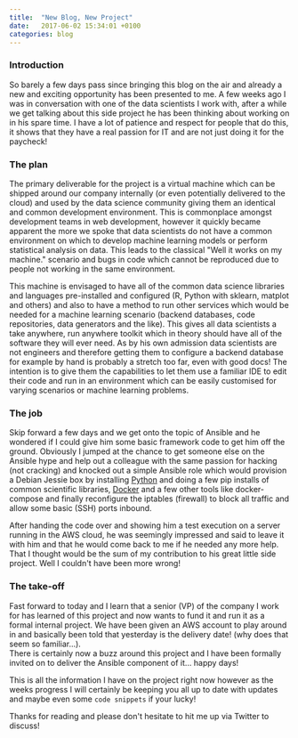 ```yaml
---
title:  "New Blog, New Project"
date:   2017-06-02 15:34:01 +0100
categories: blog
---
```


### Introduction
So barely a few days pass since bringing this blog on the air and already a new
and exciting opportunity has been presented to me.  A few weeks ago I was in
conversation with one of the data scientists I work with, after a while we get
talking about this side project he has been thinking about working on in his spare
time.  I have a lot of patience and respect for people that do this, it shows that
they have a real passion for IT and are not just doing it for the paycheck!

### The plan
The primary deliverable for the project is a virtual machine which can be shipped
around our company internally (or even potentially delivered to the cloud) and
used by the data science community giving them an identical and common development
environment.  This is commonplace amongst development teams in web development,
however it quickly became apparent the more we spoke that data scientists
do not have a common environment on which to develop machine learning models or
perform statistical analysis on data.  This leads to the classical "Well it works
on my machine." scenario and bugs in code which cannot be reproduced due to people
not working in the same environment.

This machine is envisaged to have all of the common data science libraries and languages
pre-installed and configured (R, Python with sklearn, matplot and others) and also
to have a method to run other services which would be needed for a machine learning
scenario (backend databases, code repositories, data generators and the like).
This gives all data scientists a take anywhere, run anywhere toolkit which in theory
should have all of the software they will ever need.  As by his own admission data
scientists are not engineers and therefore getting them to configure a backend
database for example by hand is probably a stretch too far, even with good docs!
The intention is to give them the capabilities to let them use a familiar IDE to
edit their code and run in an environment which can be easily customised for
varying scenarios or machine learning problems.

### The job
Skip forward a few days and we get onto the topic of Ansible and he wondered if
I could give him some basic framework code to get him off the ground.  Obviously
I jumped at the chance to get someone else on the Ansible hype and help out a
colleague with the same passion for hacking (not cracking) and knocked out a
simple Ansible role which would provision a Debian Jessie box by installing
[Python](https://python.org) and doing a few pip installs of common scientific
libraries, [Docker](https://docker.io) and a few other tools like docker-compose
and finally reconfigure the iptables (firewall) to block all traffic and allow
some basic (SSH) ports inbound.

After handing the code over and showing him a test execution on a server running
in the AWS cloud, he was seemingly impressed and said to leave it with him and
that he would come back to me if he needed any more help.  That I thought would
be the sum of my contribution to his great little side project.  Well I couldn't
have been more wrong!

### The take-off
Fast forward to today and I learn that a senior (VP) of the company I work for
has learned of this project and now wants to fund it and run it as a formal internal
project.  We have been given an AWS account to play around in and basically been
told that yesterday is the delivery date! (why does that seem so familiar...).  
There is certainly now a buzz around this project and I have been formally invited
on to deliver the Ansible component of it... happy days!

This is all the information I have on the project right now however as the weeks
progress I will certainly be keeping you all up to date with updates and maybe
even some `code snippets` if your lucky!  

Thanks for reading and please don't hesitate to hit me up via Twitter to discuss!
